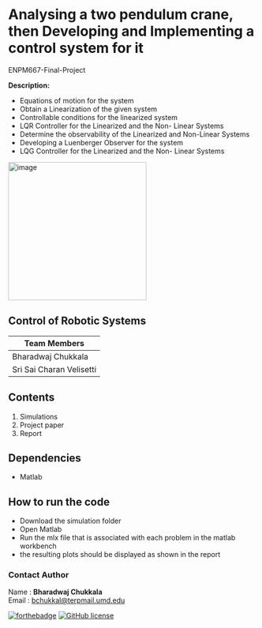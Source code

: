 # Analysing a two pendulum crane, then Developing and Implementing a control system for it
ENPM667-Final-Project

**Description:**
- Equations of motion for the system
- Obtain a Linearization of the given system
- Controllable conditions for the linearized system
- LQR Controller for the Linearized and the Non- Linear Systems
- Determine the observability of the Linearized and Non-Linear Systems
- Developing a Luenberger Observer for the system
- LQG Controller for the Linearized and the Non- Linear Systems

<img width="280" alt="image" src="https://user-images.githubusercontent.com/106445479/172496443-0f295099-0b7e-4604-a5f9-917ea6430e30.png">



## Control of Robotic Systems 

|Team Members
|--
|Bharadwaj Chukkala
|Sri Sai Charan Velisetti

## Contents
1. Simulations
2. Project paper
3. Report

## Dependencies
- Matlab

## How to run the code
- Download the simulation folder
- Open Matlab
- Run the mlx file that is associated with each problem in the matlab workbench
- the resulting plots should be displayed as shown in the report

### Contact Author

Name : __Bharadwaj Chukkala__ <br>
Email : bchukkal@terpmail.umd.edu <br>


[![forthebadge](https://forthebadge.com/images/badges/for-robots.svg)](https://forthebadge.com)
[![GitHub license](https://img.shields.io/github/license/Naereen/StrapDown.js.svg)](https://github.com/Naereen/StrapDown.js/blob/master/LICENSE)
